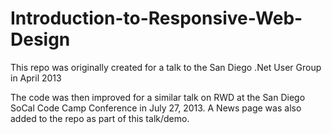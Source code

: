 Introduction-to-Responsive-Web-Design
=====================================

This repo was originally created for a talk to the San Diego .Net User Group in April 2013

The code was then improved for a similar talk on RWD at the San Diego SoCal Code Camp Conference in July 27, 2013.
A News page was also added to the repo as part of this talk/demo.